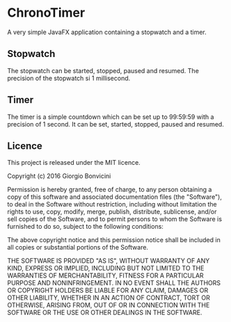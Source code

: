 # ChronoTimer

A very simple JavaFX application containing a stopwatch and a timer.

## Stopwatch

The stopwatch can be started, stopped, paused and resumed. The precision of the stopwatch si 1 millisecond.

## Timer

The timer is a simple countdown which can be set up to 99:59:59 with a precision of 1 second. It can be set, started, stopped, paused and resumed.

## Licence

This project is released under the MIT licence.

Copyright (c) 2016 Giorgio Bonvicini

Permission is hereby granted, free of charge, to any person obtaining a copy of this software and associated documentation files (the "Software"), to deal in the Software without restriction, including without limitation the rights to use, copy, modify, merge, publish, distribute, sublicense, and/or sell copies of the Software, and to permit persons to whom the Software is furnished to do so, subject to the following conditions:

The above copyright notice and this permission notice shall be included in all copies or substantial portions of the Software.

THE SOFTWARE IS PROVIDED "AS IS", WITHOUT WARRANTY OF ANY KIND, EXPRESS OR IMPLIED, INCLUDING BUT NOT LIMITED TO THE WARRANTIES OF MERCHANTABILITY, FITNESS FOR A PARTICULAR PURPOSE AND NONINFRINGEMENT. IN NO EVENT SHALL THE AUTHORS OR COPYRIGHT HOLDERS BE LIABLE FOR ANY CLAIM, DAMAGES OR OTHER LIABILITY, WHETHER IN AN ACTION OF CONTRACT, TORT OR OTHERWISE, ARISING FROM, OUT OF OR IN CONNECTION WITH THE SOFTWARE OR THE USE OR OTHER DEALINGS IN THE SOFTWARE.
